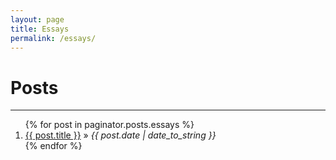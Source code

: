 ```yaml
---
layout: page
title: Essays 
permalink: /essays/
---
```


<div id="home">
  <h1>Posts</h1>
  <hr />

  <ol class="posts">
    {% for post in paginator.posts.essays %}
      <li><a href="{{ post.url }}">{{ post.title }}</a> &raquo; <i><span>{{ post.date | date_to_string }}</span></i></li>
    {% endfor %}
  </ol>